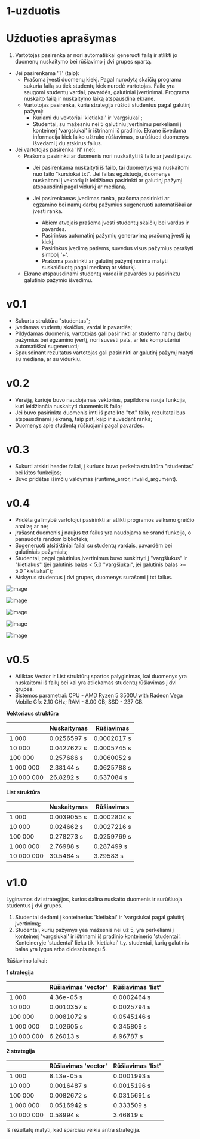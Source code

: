 # 1-uzduotis
# Užduoties aprašymas
1. Vartotojas pasirenka ar nori automatiškai generuoti failą ir atlikti jo duomenų nuskaitymo bei rūšiavimo į dvi grupes spartą. 
  - Jei pasirenkama 'T' (taip):
      - Prašoma įvesti duomenų kiekį. Pagal nurodytą skaičių programa sukuria failą su tiek studentų kiek nurodė vartotojas. Faile yra saugomi studentų vardai, pavardės, galutiniai įvertinimai. Programa nuskaito failą ir nuskaitymo laiką atspausdina ekrane.
      - Vartotojas pasirenka, kuria strategija rūšioti studentus pagal galutinį pažymį:
        - Kuriami du vektoriai 'kietiakai' ir 'vargsiukai';
        - Studentai, su mažesniu nei 5 galutiniu įvertinimu perkeliami į konteinerį 'vargsiukai' ir ištrinami iš pradinio.
      Ekrane išvedama informacija kiek laiko užtruko rūšiavimas, o urūšiuoti duomenys išvedami į du atskirus failus.
  - Jei vartotojas pasirenka 'N' (ne):
      - Prašoma pasirinkti ar duomenis nori nuskaityti iš failo ar įvesti patys.
          - Jei pasirenkama nuskaityti iš failo, tai duomenys yra nuskaitomi nuo failo "kursiokai.txt". Jei failas egzistuoja, duomenys nuskaitomi į vektorių ir leidžiama pasirinkti ar galutinį pažymį atspausdinti pagal vidurkį ar medianą.
          - Jei pasirenkamas įvedimas ranka, prašoma pasirinkti ar egzamino bei namų darbų pažymius sugeneruoti automatiškai ar įvesti ranka.
           
            - Abiem atvejais prašoma įvesti studentų skaičių bei vardus ir pavardes.
            - Pasirinkus automatinį pažymių generavimą prašomą įvesti jų kiekį.
            - Pasirinkus įvedimą patiems, suvedus visus pažymius parašyti simbolį '+'.
            - Prašoma pasirinkti ar galutinį pažymį norima matyti suskaičiuotą pagal medianą ar vidurkį.
      - Ekrane atspausdinami studentų vardai ir pavardės su pasirinktu galutinio pažymio išvedimu.

# v0.1
- Sukurta struktūra "studentas";
- Įvedamas studentų skaičius, vardai ir pavardės;
- Pildydamas duomenis, vartotojas gali pasirinkti ar studento namų darbų pažymius bei egzamino įvertį, nori suvesti pats, ar leis kompiuteriui automatiškai sugeneruoti;
- Spausdinant rezultatus vartotojas gali pasirinkti ar galutinį pažymį matyti su mediana, ar su vidurkiu.

# v0.2
- Versiją, kurioje buvo naudojamas vektorius, papildome nauja funkcija, kuri leidžiančia nuskaityti duomenis iš failo;
- Jei buvo pasirinkta duomenis imti iš pateikto "txt" failo, rezultatai bus atspausdinami į ekraną, taip pat, kaip ir suvedant ranka;
- Duomenys apie studentą rūšiuojami pagal pavardes.

# v0.3
- Sukurti atskiri header failai, į kuriuos buvo perkelta struktūra "studentas" bei kitos funkcijos;
- Buvo pridėtas išimčių valdymas (runtime_error, invalid_argument).

# v0.4
- Pridėta galimybė vartotojui pasirinkti ar atlikti programos veiksmo greičio analizę ar ne;
- Įrašasnt duomenis į naujus txt failus yra naudojama ne srand funkcija, o panaudota random biblioteka;
- Sugeneruoti atsitiktiniai failai su studentų vardais, pavardėm bei galutiniais pažymiais;
- Studentai, pagal galutinius įvertinimus buvo suskirtyti į "vargšiukus" ir "kietiakus" (jei galutinis balas < 5.0 "vargšiukai", jei galutinis balas >= 5.0 "kietiakai");
- Atskyrus studentus į dvi grupes, duomenys surašomi į txt failus.

![image](https://user-images.githubusercontent.com/90153125/139930341-c12f808c-d563-4ed9-9f8c-61300b7468f7.png)

![image](https://user-images.githubusercontent.com/90153125/139930472-9ee5fc3e-5941-429a-931b-bc25d407b99a.png)

![image](https://user-images.githubusercontent.com/90153125/139930620-f837a891-36db-454f-9d26-e3861882eed6.png)

![image](https://user-images.githubusercontent.com/90153125/139931186-651b7203-65c1-4555-9299-5afeeb6a1be1.png)

![image](https://user-images.githubusercontent.com/90153125/139939070-a586deaa-52e7-43af-b574-4d9da995b6d7.png)

# v0.5
- Atliktas Vector ir List struktūrų spartos palyginimas, kai duomenys yra nuskaitomi iš failų bei kai yra atliekamas studentų rūšiavimas į dvi grupes.
- Sistemos parametrai: CPU - AMD Ryzen 5 3500U with Radeon Vega Mobile Gfx 2.10 GHz; RAM - 8.00 GB; SSD - 237 GB.

**Vektoriaus struktūra**

|               | Nuskaitymas   | Rūšiavimas    |
| ------------- | ------------- | ------------- |
| 1 000         | 0.0256597 s   | 0.0002017 s   |
| 10 000        | 0.0427622 s   | 0.0005745 s   |
| 100 000       | 0.257686 s    | 0.0060052 s   |
| 1 000 000     | 2.38144 s     | 0.0625788 s   |
| 10 000 000    | 26.8282 s     | 0.637084 s    |


**List struktūra**

|               | Nuskaitymas   | Rūšiavimas    |
| ------------- | ------------- | ------------- |
| 1 000         | 0.0039055 s   | 0.0002804 s   |
| 10 000        | 0.024662 s    | 0.0027216 s   |
| 100 000       | 0.278273 s    | 0.0259769 s   |
| 1 000 000     | 2.76988 s     | 0.287499 s    |
| 10 000 000    | 30.5464 s     | 3.29583 s     |

# v1.0

Lyginamos dvi strategijos, kurios dalina nuskaito duomenis ir surūšiuoja studentus į dvi grupes.

1. Studentai dedami į konteinerius 'kietiakai' ir 'vargsiukai pagal galutinį įvertinimą;
2. Studentai, kurių pažymys yea mažesnis nei už 5, yra perkeliami į konteinerį 'vargsiukai' ir ištrinami iš pradinio konteinerio 'studentai'. Konteineryje 'studentai' lieka tik 'kietiakai' t.y. studentai, kurių galutinis balas yra lygus arba didesnis negu 5.

Rūšiavimo laikai:

**1 strategija**

|               | Rūšiavimas 'vector'  | Rūšiavimas 'list'   |
| ------------- | -------------        | -------------       |
| 1 000         | 4.36e-05 s           | 0.0002464 s         |
| 10 000        | 0.0010357 s          | 0.0025794 s         |
| 100 000       | 0.0081072 s          | 0.0545146 s         |
| 1 000 000     | 0.102605 s           | 0.345809 s          |
| 10 000 000    | 6.26013 s            | 8.96787 s           |


**2 strategija**

|               | Rūšiavimas 'vector'  | Rūšiavimas 'list'   |
| ------------- | -------------        | -------------       |
| 1 000         | 8.13e-05 s           | 0.0001993 s         |
| 10 000        | 0.0016487 s          | 0.0015196 s         |
| 100 000       | 0.0082672 s          | 0.0315691 s         |
| 1 000 000     | 0.0516942 s          | 0.333509 s          |
| 10 000 000    | 0.58994 s            | 3.46819 s           |

Iš rezultatų matyti, kad sparčiau veikia antra strategija.
